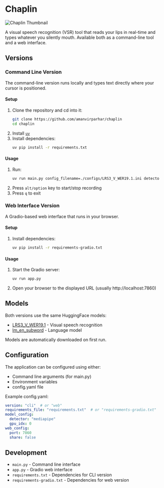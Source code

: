 # Chaplin

![Chaplin Thumbnail](./thumbnail.png)

A visual speech recognition (VSR) tool that reads your lips in real-time and types whatever you silently mouth. Available both as a command-line tool and a web interface.

## Versions

### Command Line Version
The command-line version runs locally and types text directly where your cursor is positioned.

#### Setup
1. Clone the repository and cd into it:
   ```bash
   git clone https://github.com/amanvirparhar/chaplin
   cd chaplin
   ```
2. Install [`uv`](https://github.com/astral-sh/uv)
3. Install dependencies:
   ```bash
   uv pip install -r requirements.txt
   ```

#### Usage
1. Run:
   ```bash
   uv run main.py config_filename=./configs/LRS3_V_WER19.1.ini detector=mediapipe
   ```
2. Press `alt/option` key to start/stop recording
3. Press `q` to exit

### Web Interface Version
A Gradio-based web interface that runs in your browser.

#### Setup
1. Install dependencies:
   ```bash
   uv pip install -r requirements-gradio.txt
   ```

#### Usage
1. Start the Gradio server:
   ```bash
   uv run app.py
   ```
2. Open your browser to the displayed URL (usually http://localhost:7860)

## Models
Both versions use the same HuggingFace models:
- [LRS3_V_WER19.1](https://huggingface.co/willwade/LRS3_V_WER19.1) - Visual speech recognition
- [lm_en_subword](https://huggingface.co/willwade/lm_en_subword) - Language model

Models are automatically downloaded on first run.

## Configuration
The application can be configured using either:
- Command line arguments (for main.py)
- Environment variables
- config.yaml file

Example config.yaml:
```yaml
version: "cli"  # or "web"
requirements_file: "requirements.txt"  # or "requirements-gradio.txt"
model_config:
  detector: "mediapipe"
  gpu_idx: 0
web_config:
  port: 7860
  share: false
```

## Development
- `main.py` - Command line interface
- `app.py` - Gradio web interface
- `requirements.txt` - Dependencies for CLI version
- `requirements-gradio.txt` - Dependencies for web version